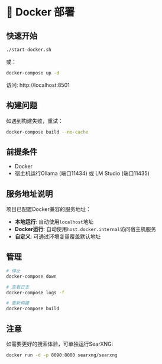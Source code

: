 # 🐳 Docker 部署

## 快速开始

```bash
./start-docker.sh
```

或：

```bash
docker-compose up -d
```

访问: http://localhost:8501

## 构建问题

如遇到构建失败，重试：
```bash
docker-compose build --no-cache
```

## 前提条件

- Docker
- 宿主机运行Ollama (端口11434) 或 LM Studio (端口11435)

## 服务地址说明

项目已配置Docker兼容的服务地址：
- **本地运行**: 自动使用`localhost`地址
- **Docker运行**: 自动使用`host.docker.internal`访问宿主机服务
- **自定义**: 可通过环境变量覆盖默认地址

## 管理

```bash
# 停止
docker-compose down

# 查看日志
docker-compose logs -f

# 重新构建
docker-compose build
```

## 注意

如需要更好的搜索体验，可单独运行SearXNG:
```bash
docker run -d -p 8090:8080 searxng/searxng
```
